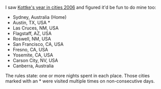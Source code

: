 <!--
.. title: My year in cities, 2006
.. slug: 20061223my-year-in-cities-2006
.. date: 2006/12/23 06:50:53
.. spellcheck_exceptions: 
.. tags: 
.. link: 
.. description: 
-->


I saw [Kottke's year in cities 2006](http://www.kottke.org/06/12/my-year-in-cities-2006) and figured it'd be fun to do mine too:

-   Sydney, Australia (Home)
-   Austin, TX, USA \*
-   Las Cruces, NM, USA
-   Flagstaff, AZ, USA
-   Roswell, NM, USA
-   San Francisco, CA, USA
-   Fresno, CA, USA
-   Yosemite, CA, USA
-   Carson City, NV, USA
-   Canberra, Australia

The rules state: one or more nights spent in each place. Those cities marked with an \* were visited multiple times on non-consecutive days.

